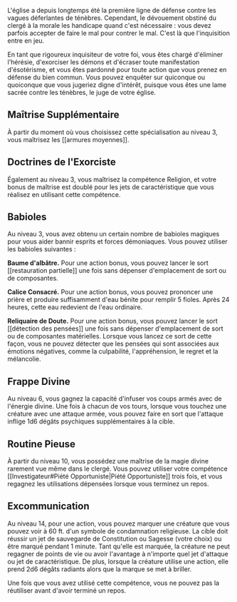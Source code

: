 L'église a depuis longtemps été la première ligne de défense contre les vagues déferlantes de ténèbres. Cependant, le dévouement obstiné du clergé à la morale les handicape quand c'est nécessaire : vous devez parfois accepter de faire le mal pour contrer le mal. C'est là que l'inquisition entre en jeu.

En tant que rigoureux inquisiteur de votre foi, vous êtes chargé d'éliminer l'hérésie, d'exorciser les démons et d'écraser toute manifestation d'ésotérisme, et vous êtes pardonné pour toute action que vous prenez en défense du bien commun. Vous pouvez enquêter sur quiconque ou quoiconque que vous jugeriez digne d'intérêt, puisque vous êtes une lame sacrée contre les ténèbres, le juge de votre église.

## Maîtrise Supplémentaire

À partir du moment où vous choisissez cette spécialisation au niveau 3, vous maîtrisez les [[armures moyennes]].

## Doctrines de l'Exorciste

Également au niveau 3, vous maîtrisez la compétence Religion, et votre bonus de maîtrise est doublé pour les jets de caractéristique que vous réalisez en utilisant cette compétence.

## Babioles

Au niveau 3, vous avez obtenu un certain nombre de babioles magiques pour vous aider bannir esprits et forces démoniaques. Vous pouvez utiliser les babioles suivantes : 

**Baume d'albâtre.** Pour une action bonus, vous pouvez lancer le sort [[restauration partielle]] une fois sans dépenser d'emplacement de sort ou de composantes.

**Calice Consacré.** Pour une action bonus, vous pouvez prononcer une prière et produire suffisamment d'eau bénite pour remplir 5 fioles. Après 24 heures, cette eau redevient de l'eau ordinaire.

**Reliquaire de Doute.** Pour une action bonus, vous pouvez lancer le sort [[détection des pensées]] une fois sans dépenser d'emplacement de sort ou de composantes matérielles. Lorsque vous lancez ce sort de cette façon, vous ne pouvez détecter que les pensées qui sont associées aux émotions négatives, comme la culpabilité, l'appréhension, le regret et la mélancolie.

## Frappe Divine

Au niveau 6, vous gagnez la capacité d'infuser vos coups armés avec de l'énergie divine. Une fois à chacun de vos tours, lorsque vous touchez une créature avec une attaque armée, vous pouvez faire en sort que l'attaque inflige 1d6 dégâts psychiques supplémentaires à la cible.

## Routine Pieuse

À partir du niveau 10, vous possédez une maîtrise de la magie divine rarement vue même dans le clergé. Vous pouvez utiliser votre compétence [[Investigateur#Piété Opportuniste|Piété Opportuniste]] trois fois, et vous regagnez les utilisations dépensées lorsque vous terminez un repos.

## Excommunication

Au niveau 14, pour une action, vous pouvez marquer une créature que vous pouvez voir à 60 ft. d'un symbole de condamnation religieuse. La cible doit réussir un jet de sauvegarde de Constitution ou Sagesse (votre choix) ou être marqué pendant 1 minute. Tant qu'elle est marquée, la créature ne peut regagner de points de vie ou avoir l'avantage à n'importe quel jet d'attaque ou jet de caractéristique. De plus, lorsque la créature utilise une action, elle prend 2d6 dégâts radiants alors que la marque se met à briller.

Une fois que vous avez utilisé cette compétence, vous ne pouvez pas la réutiliser avant d'avoir terminé un repos.